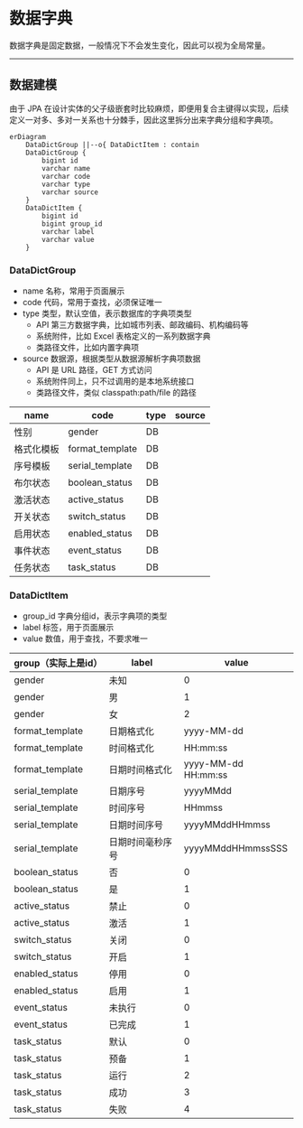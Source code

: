 数据字典
=======

数据字典是固定数据，一般情况下不会发生变化，因此可以视为全局常量。

---

## 数据建模

由于 JPA 在设计实体的父子级嵌套时比较麻烦，即便用复合主键得以实现，后续定义一对多、多对一关系也十分棘手，因此这里拆分出来字典分组和字典项。

```mermaid
erDiagram
    DataDictGroup ||--o{ DataDictItem : contain
    DataDictGroup {
        bigint id
        varchar name
        varchar code
        varchar type
        varchar source
    }
    DataDictItem {
        bigint id
        bigint group_id
        varchar label
        varchar value
    }
```

### DataDictGroup

- name 名称，常用于页面展示
- code 代码，常用于查找，必须保证唯一
- type 类型，默认空值，表示数据库的字典项类型
    - API 第三方数据字典，比如城市列表、邮政编码、机构编码等
    - 系统附件，比如 Excel 表格定义的一系列数据字典
    - 类路径文件，比如内置字典项
- source 数据源，根据类型从数据源解析字典项数据
    - API 是 URL 路径，GET 方式访问
    - 系统附件同上，只不过调用的是本地系统接口
    - 类路径文件，类似 classpath:path/file 的路径

| name  | code            | type | source |
|-------|-----------------|------|--------|
| 性别    | gender          | DB   |        |
| 格式化模板 | format_template | DB   |        |
| 序号模板  | serial_template | DB   |        |
| 布尔状态  | boolean_status  | DB   |        |
| 激活状态  | active_status   | DB   |        |
| 开关状态  | switch_status   | DB   |        |
| 启用状态  | enabled_status  | DB   |        |
| 事件状态  | event_status    | DB   |        |
| 任务状态  | task_status     | DB   |        |

### DataDictItem

- group_id 字典分组id，表示字典项的类型
- label 标签，用于页面展示
- value 数值，用于查找，不要求唯一

| group（实际上是id）   | label    | value               |
|-----------------|----------|---------------------|
| gender          | 未知       | 0                   |
| gender          | 男        | 1                   |
| gender          | 女        | 2                   |
| format_template | 日期格式化    | yyyy-MM-dd          |
| format_template | 时间格式化    | HH:mm:ss            |
| format_template | 日期时间格式化  | yyyy-MM-dd HH:mm:ss |
| serial_template | 日期序号     | yyyyMMdd            |
| serial_template | 时间序号     | HHmmss              |
| serial_template | 日期时间序号   | yyyyMMddHHmmss      |
| serial_template | 日期时间毫秒序号 | yyyyMMddHHmmssSSS   |
| boolean_status  | 否        | 0                   |
| boolean_status  | 是        | 1                   |
| active_status   | 禁止       | 0                   |
| active_status   | 激活       | 1                   |
| switch_status   | 关闭       | 0                   |
| switch_status   | 开启       | 1                   |
| enabled_status  | 停用       | 0                   |
| enabled_status  | 启用       | 1                   |
| event_status    | 未执行      | 0                   |
| event_status    | 已完成      | 1                   |
| task_status     | 默认       | 0                   |
| task_status     | 预备       | 1                   |
| task_status     | 运行       | 2                   |
| task_status     | 成功       | 3                   |
| task_status     | 失败       | 4                   |

